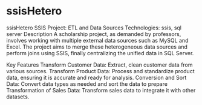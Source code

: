 # ssisHetero
ssisHetero
SSIS Project: ETL and Data Sources
Technologies: ssis, sql server
Description
A scholarship project, as demanded by professors, involves working with multiple external data sources such as MySQL and Excel. The project aims to merge these heterogeneous data sources and perform joins using SSIS, finally centralizing the unified data in SQL Server.

Key Features
Transform Customer Data: Extract, clean customer data from various sources.
Transform Product Data: Process and standardize product data, ensuring it is accurate and ready for analysis.
Conversion and Sort Data: Convert data types as needed and sort the data to prepare
Transformation of Sales Data: Transform sales data to integrate it with other datasets.
